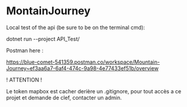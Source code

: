 # MontainJourney

Local test of the api (be sure to be on the terminal cmd): 

 dotnet run --project API_Test/

Postman here :

https://blue-comet-541359.postman.co/workspace/Mountain-Journey~ef3aa6a7-6af4-474c-9a98-4e77433ef51b/overview








! ATTENTION !

Le token mapbox est cacher derière un .gitignore, pour tout accès a ce projet et demande de clef, contacter un admin.